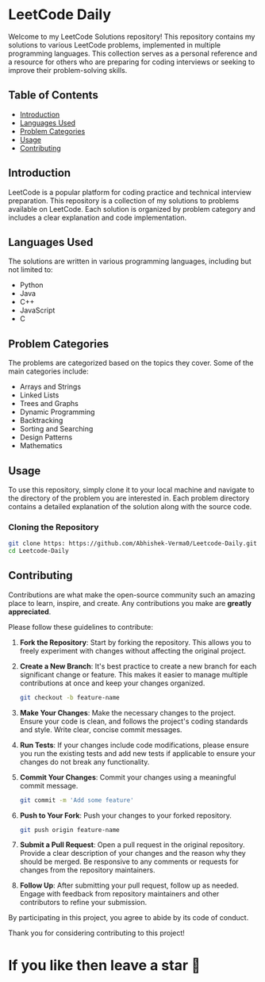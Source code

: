 # LeetCode Daily

Welcome to my LeetCode Solutions repository! This repository contains my solutions to various LeetCode problems, implemented in multiple programming languages. This collection serves as a personal reference and a resource for others who are preparing for coding interviews or seeking to improve their problem-solving skills.

## Table of Contents

- [Introduction](#introduction)
- [Languages Used](#languages-used)
- [Problem Categories](#problem-categories)
- [Usage](#usage)
- [Contributing](#contributing)



## Introduction

LeetCode is a popular platform for coding practice and technical interview preparation. This repository is a collection of my solutions to problems available on LeetCode. Each solution is organized by problem category and includes a clear explanation and code implementation.

## Languages Used

The solutions are written in various programming languages, including but not limited to:

- Python
- Java
- C++
- JavaScript
- C

## Problem Categories

The problems are categorized based on the topics they cover. Some of the main categories include:

- Arrays and Strings
- Linked Lists
- Trees and Graphs
- Dynamic Programming
- Backtracking
- Sorting and Searching
- Design Patterns
- Mathematics

## Usage

To use this repository, simply clone it to your local machine and navigate to the directory of the problem you are interested in. Each problem directory contains a detailed explanation of the solution along with the source code.

### Cloning the Repository

```bash
git clone https: https://github.com/Abhishek-Verma0/Leetcode-Daily.git
cd Leetcode-Daily
```

## Contributing

Contributions are what make the open-source community such an amazing place to learn, inspire, and create. Any contributions you make are **greatly appreciated**.

Please follow these guidelines to contribute:

1. **Fork the Repository**: Start by forking the repository. This allows you to freely experiment with changes without affecting the original project.

2. **Create a New Branch**: It's best practice to create a new branch for each significant change or feature. This makes it easier to manage multiple contributions at once and keep your changes organized.
    ```bash
    git checkout -b feature-name
    ```

3. **Make Your Changes**: Make the necessary changes to the project. Ensure your code is clean, and follows the project's coding standards and style. Write clear, concise commit messages.

4. **Run Tests**: If your changes include code modifications, please ensure you run the existing tests and add new tests if applicable to ensure your changes do not break any functionality.

5. **Commit Your Changes**: Commit your changes using a meaningful commit message.
    ```bash
    git commit -m 'Add some feature'
    ```

6. **Push to Your Fork**: Push your changes to your forked repository.
    ```bash
    git push origin feature-name
    ```

7. **Submit a Pull Request**: Open a pull request in the original repository. Provide a clear description of your changes and the reason why they should be merged. Be responsive to any comments or requests for changes from the repository maintainers.

8. **Follow Up**: After submitting your pull request, follow up as needed. Engage with feedback from repository maintainers and other contributors to refine your submission.

By participating in this project, you agree to abide by its code of conduct.

Thank you for considering contributing to this project!


# If you like then  leave a star 🌟

